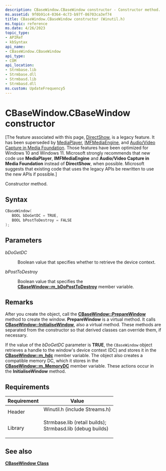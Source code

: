 ```yaml
---
description: CBaseWindow.CBaseWindow constructor - Constructor method.
ms.assetid: 9f0b91c4-0364-4c73-b97f-86703ca3ef74
title: CBaseWindow.CBaseWindow constructor (Winutil.h)
ms.topic: reference
ms.date: 4/26/2023
topic_type: 
- APIRef
- kbSyntax
api_name: 
- CBaseWindow.CBaseWindow
api_type: 
- COM
api_location: 
- Strmbase.lib
- Strmbase.dll
- Strmbasd.lib
- Strmbasd.dll
ms.custom: UpdateFrequency5
---
```


# CBaseWindow.CBaseWindow constructor

\[The feature associated with this page, [DirectShow](/windows/win32/directshow/directshow), is a legacy feature. It has been superseded by [MediaPlayer](/uwp/api/Windows.Media.Playback.MediaPlayer), [IMFMediaEngine](/windows/win32/api/mfmediaengine/nn-mfmediaengine-imfmediaengine), and [Audio/Video Capture in Media Foundation](windows/win32/medfound/audio-video-capture-in-media-foundation). Those features have been optimized for Windows 10 and Windows 11. Microsoft strongly recommends that new code use **MediaPlayer**, **IMFMediaEngine** and **Audio/Video Capture in Media Foundation** instead of **DirectShow**, when possible. Microsoft suggests that existing code that uses the legacy APIs be rewritten to use the new APIs if possible.\]

Constructor method.

## Syntax


```C++
CBaseWindow(
   BOOL bDoGetDC = TRUE,
   BOOL bPostToDestroy = FALSE
);
```



## Parameters

<dl> <dt>

*bDoGetDC* 
</dt> <dd>

Boolean value that specifies whether to retrieve the device context.

</dd> <dt>

*bPostToDestroy* 
</dt> <dd>

Boolean value that specifies the [**CBaseWindow::m\_bDoPostToDestroy**](cbasewindow-m-bdoposttodestroy.md) member variable.

</dd> </dl>

## Remarks

After you create the object, call the [**CBaseWindow::PrepareWindow**](cbasewindow-preparewindow.md) method to create the window. **PrepareWindow** is a virtual method. It calls [**CBaseWindow::InitialiseWindow**](cbasewindow-initialisewindow.md), also a virtual method. These methods are separated from the constructor so that derived classes can override them, if necessary.

If the value of the *bDoGetDC* parameter is **TRUE**, the `CBaseWindow` object retrieves a handle to the window's device context (DC) and stores it in the [**CBaseWindow::m\_hdc**](cbasewindow-m-hdc.md) member variable. The object also creates a compatible memory DC, which it stores in the [**CBaseWindow::m\_MemoryDC**](cbasewindow-m-memorydc.md) member variable. These actions occur in the **InitialiseWindow** method.

## Requirements



| Requirement | Value |
|--------------------|--------------------------------------------------------------------------------------------------------------------------------------------------------------------------------------------|
| Header<br/>  | <dl> <dt>Winutil.h (include Streams.h)</dt> </dl>                                                                                   |
| Library<br/> | <dl> <dt>Strmbase.lib (retail builds); </dt> <dt>Strmbasd.lib (debug builds)</dt> </dl> |



## See also

<dl> <dt>

[**CBaseWindow Class**](cbasewindow.md)
</dt> </dl>

 

 




